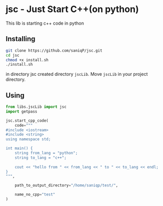 # jsc - Just Start C++(on python)

This lib is starting c++ code in python

## Installing

```zsh
git clone https://github.com/saniqP/jsc.git
cd jsc
chmod +x install.sh
./install.sh
```

in directory jsc created directory `jscLib`.
Move `jscLib` in your project directory.

## Using

```python
from libs.jscLib import jsc
import getpass

jsc.start_cpp_code(
    code="""
#include <iostream>
#include <string>
using namespace std;

int main() {
    string from_lang = "python";
    string to_lang = "c++";
    
    cout << "hello from " << from_lang << " to " << to_lang << endl;
}
""",

    path_to_output_directory="/home/saniqp/test/",

    name_no_cpp="test"
)
```
